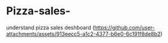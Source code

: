# Pizza-sales-
understand pizza sales deshboard
(https://github.com/user-attachments/assets/913eecc5-a1c2-4377-b6e0-6c191f8de8b2)

